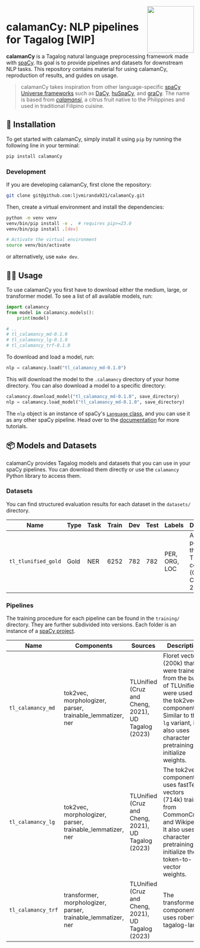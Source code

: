 <img src="https://raw.githubusercontent.com/ljvmiranda921/calamanCy/master/logo.png" width="125" height="125" align="right" />

# calamanCy: NLP pipelines for Tagalog [WIP]

**calamanCy** is a Tagalog natural language preprocessing framework made with
[spaCy](https://spacy.io). Its goal is to provide pipelines and datasets for
downstream NLP tasks. This repository contains material for using calamanCy,
reproduction of results, and guides on usage. 

> calamanCy takes inspiration from other language-specific [spaCy Universe frameworks](https://spacy.io/universe) such as 
> [DaCy](https://github.com/centre-for-humanities-computing/DaCy), [huSpaCy](https://github.com/huspacy/huspacy),
> and [graCy](https://github.com/jmyerston/graCy). The name is based from [*calamansi*](https://en.wikipedia.org/wiki/Calamansi),
> a citrus fruit native to the Philippines and used in traditional Filipino cuisine.

## 🔧 Installation

To get started with calamanCy, simply install it using `pip` by running the
following line in your terminal:

```sh
pip install calamanCy
``` 

### Development

If you are developing calamanCy, first clone the repository:

```sh
git clone git@github.com:ljvmiranda921/calamanCy.git
```

Then, create a virtual environment and install the dependencies:

```sh
python -m venv venv
venv/bin/pip install -e .  # requires pip>=23.0
venv/bin/pip install .[dev]

# Activate the virtual environment
source venv/bin/activate
```

or alternatively, use `make dev`.


## 👩‍💻 Usage

To use calamanCy you first have to download either the medium, large, or
transformer model. To see a list of all available models, run:

```python
import calamancy
from model in calamancy.models():
    print(model)

# ..
# tl_calamancy_md-0.1.0
# tl_calamancy_lg-0.1.0
# tl_calamancy_trf-0.1.0
```

To download and load a model, run:

```python
nlp = calamancy.load("tl_calamancy_md-0.1.0")
```

This will download the model to the `.calamancy` directory of your home
directory. You can also download a model to a specific directory:

```python
calamancy.download_model("tl_calamancy_md-0.1.0", save_directory)
nlp = calamancy.load_model("tl_calamancy_md-0.1.0", save_directory)
```

The `nlp` object is an instance of spaCy's [`Language`
class](https://spacy.io/api/language), and you can use it as any other spaCy
pipeline. Head over to the [documentation]() for more tutorials.

## 📦 Models and Datasets

calamanCy provides Tagalog models and datasets that you can use in your spaCy
pipelines. You can download them directly or use the `calamancy` Python library
to access them.

### Datasets

You can find structured evaluation results for each dataset in the `datasets/` directory.


| Name                | Type | Task | Train | Dev | Test | Labels        | Description                                                       |
|---------------------|------|------|-------|-----|------|---------------|-------------------------------------------------------------------|
| `tl_tlunified_gold` | Gold | NER  | 6252  | 782 | 782  | PER, ORG, LOC | Annotated portion of the TLUnified corpus (Cruz and Cheng, 2021). |

### Pipelines

The training procedure for each pipeline can be found in the `training/` directory. They are further
subdivided into versions. Each folder is an instance of a [spaCy project](https://spacy.io/usage/projects).


| Name               | Components                                                    | Sources                                             | Description                                                                                                                                                                                    |
|--------------------|---------------------------------------------------------------|-----------------------------------------------------|------------------------------------------------------------------------------------------------------------------------------------------------------------------------------------------------|
| `tl_calamancy_md`  | tok2vec, morphologizer, parser, trainable_lemmatizer, ner     | TLUnified (Cruz and Cheng, 2021), UD Tagalog (2023) | Floret vectors (200k) that were trained from the bulk of TLUnified were used for the tok2vec component. Similar to the `lg` variant, it also uses character pretraining to initialize weights. |
| `tl_calamancy_lg`  | tok2vec, morphologizer, parser, trainable_lemmatizer, ner     | TLUnified (Cruz and Cheng, 2021), UD Tagalog (2023) | The tok2vec component uses fastText vectors (714k) trained from CommonCrawl and Wikipedia. It also uses character pretraining to initialize the token-to-vector weights.                       |
| `tl_calamancy_trf` | transformer, morphologizer, parser, trainable_lemmatizer, ner | TLUnified (Cruz and Cheng, 2021), UD Tagalog (2023) | The transformer component uses roberta-tagalog-large.                                                                                                                                          |

